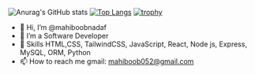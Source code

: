 ![Anurag's GitHub stats](https://github-readme-stats.vercel.app/api?username=mahiboobnadaf&theme=holi&show_icons=true) [![Top Langs](https://github-readme-stats.vercel.app/api/top-langs/?username=mahiboobnadaf&layout=donut)](https://github.com/anuraghazra/github-readme-stats)
[![trophy](https://github-profile-trophy.vercel.app/?username=mahiboobnadaf)](https://github.com/ryo-ma/github-profile-trophy)
- 👋 Hi, I’m @mahiboobnadaf
- 👀 I’m a Software Developer
- 🌱 Skills HTML,CSS, TailwindCSS, JavaScript, React, Node js, Express, MySQL, ORM, Python
- 📫 How to reach me gmail: mahiboob052@gmail.com

<!---
mahiboobnadaf/mahiboobnadaf is a ✨ special ✨ repository because its `README.md` (this file) appears on your GitHub profile.
You can click the Preview link to take a look at your changes.
--->
